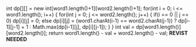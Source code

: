 int dp[][] = new int[word1.length()+1][word2.length()+1];
for(int i = 0; i <= word1.length(); i++) {
for(int j = 0; j <= word2.length(); j++) {
if(i == 0 || j == 0) dp[i][j] = 0;
else dp[i][j] = (word1.charAt(i-1) == word2.charAt(j-1)) ? dp[i-1][j-1] + 1
: Math.max(dp[i-1][j], dp[i][j-1]);
}
}
int val =  dp[word1.length()][word2.length()];
return word1.length() - val + word2.length() - val;
**REVIST NEEDED**